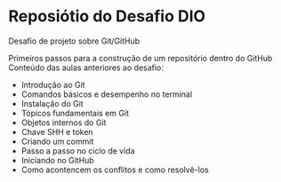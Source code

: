 # Reposiótio do Desafio DIO
Desafio de projeto sobre Git/GitHub

Primeiros passos para a construção de um repositório dentro do GitHub
Conteúdo das aulas anteriores ao desafio:
* Introdução ao Git
* Comandos básicos e desempenho no terminal
* Instalação do Git
* Tópicos fundamentais em Git
* Objetos internos do Git
* Chave SHH e token
* Criando um commit
* Passo a passo no ciclo de vida
* Iniciando no GitHub
* Como acontencem os conflitos e como resolvê-los
